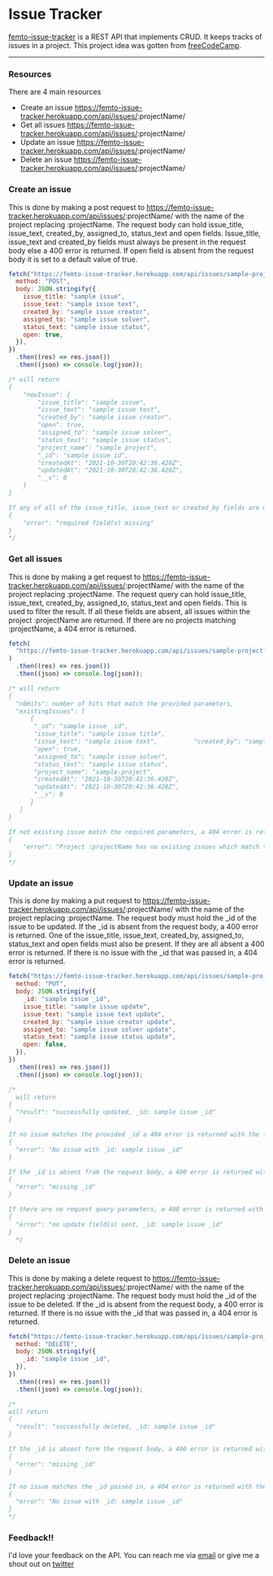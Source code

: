 # Issue Tracker

[femto-issue-tracker](https://femto-issue-tracker.herokuapp.com/) is a REST API that implements CRUD. It keeps tracks of issues in a project. This project idea was gotten from [freeCodeCamp](https://www.freecodecamp.org/learn/quality-assurance/quality-assurance-projects/issue-tracker).

---

### Resources

There are 4 main resources

- Create an issue <https://femto-issue-tracker.herokuapp.com/api/issues/>:projectName/
- Get all issues <https://femto-issue-tracker.herokuapp.com/api/issues/>:projectName/
- Update an issue <https://femto-issue-tracker.herokuapp.com/api/issues/>:projectName/
- Delete an issue <https://femto-issue-tracker.herokuapp.com/api/issues/>:projectName/

### Create an issue

This is done by making a post request to <https://femto-issue-tracker.herokuapp.com/api/issues/>:projectName/ with the name of the project replacing :projectName. The request body can hold issue_title, issue_text, created_by, assigned_to, status_text and open fields. Issue_title, issue_text and created_by fields must always be present in the request body else a 400 error is returned. If open field is absent from the request body it is set to a default value of true.

```js
fetch("https://femto-issue-tracker.herokuapp.com/api/issues/sample-project/", {
  method: "POST",
  body: JSON.stringify({
    issue_title: "sample issue",
    issue_text: "sample issue text",
    created_by: "sample issue creator",
    assigned_to: "sample issue solver",
    status_text: "sample issue status",
    open: true,
  }),
})
  .then((res) => res.json())
  .then((json) => console.log(json));

/* will return
{
    "newIssue": {
        "issue_title": "sample issue",
        "issue_text": "sample issue text",
        "created_by": "sample issue creator",
        "open": true,
        "assigned_to": "sample issue solver",
        "status_text": "sample issue status",
        "project_name": "sample project",
        "_id": "sample issue id",
        "createdAt": "2021-10-30T20:42:36.420Z",
        "updatedAt": "2021-10-30T20:42:36.420Z",
        "__v": 0
    }
}

If any of all of the issue_title, issue_text or created_by fields are missing from the request body, a 400 error is returned with the following json object
{
    "error": "required field(s) missing"
}
*/
```

### Get all issues

This is done by making a get request to <https://femto-issue-tracker.herokuapp.com/api/issues/>:projectName/ with the name of the project replacing :projectName. The request query can hold issue_title, issue_text, created_by, assigned_to, status_text and open fields. This is used to filter the result. If all these fields are absent, all issues within the project :projectName are returned. If there are no projects matching :projectName, a 404 error is returned.

```js
fetch(
  "https://femto-issue-tracker.herokuapp.com/api/issues/sample-project?issue_title=sample issue&issue_text=sample issue text&created_by=sample issue creator&assigned_to=sample issue solver&status_text=sample issue status open: true"
)
  .then((res) => res.json())
  .then((json) => console.log(json));

/* will return
{
  "nbHits": number of hits that match the provided parameters,
  "existingIssues": [
      {
       "_id": "sample issue _id",
       "issue_title": "sample issue title",
       "issue_text": "sample issue text",          "created_by": "sample issue creator",
       "open": true,
       "assigned_to": "sample issue solver",
       "status_text": "sample issue status",
       "project_name": "sample-project",
       "createdAt": "2021-10-30T20:42:36.420Z",
       "updatedAt": "2021-10-30T20:42:36.420Z",
       "__v": 0
      }
   ]
}

If not existing issue match the required parameters, a 404 error is returned with the following json object
{
    "error": "Project :projectName has no existing issues which match the parameters provided"
}
*/
```

### Update an issue

This is done by making a put request to <https://femto-issue-tracker.herokuapp.com/api/issues/>:projectName/ with the name of the project replacing :projectName. The request body must hold the \_id of the issue to be updated. If the \_id is absent from the request body, a 400 error is returned. One of the issue_title, issue_text, created_by, assigned_to, status_text and open fields must also be present. If they are all absent a 400 error is returned. If there is no issue with the \_id that was passed in, a 404 error is returned.

```js
fetch("https://femto-issue-tracker.herokuapp.com/api/issues/sample-project/", {
  method: "PUT",
  body: JSON.stringify({
    _id: "sample issue _id",
    issue_title: "sample issue update",
    issue_text: "sample issue text update",
    created_by: "sample issue creator update",
    assigned_to: "sample issue solver update",
    status_text: "sample issue status update",
    open: false,
  }),
})
  .then((res) => res.json())
  .then((json) => console.log(json));

/*
  will return
{
  "result": "successfully updated, _id: sample issue _id"
}

If no issue matches the provided _id a 404 error is returned with the following json object
{
  "error": "No issue with _id: sample issue _id"
}

If the _id is absent from the request body, a 400 error is returned with the following json object
{
  "error": "missing _id"
}

If there are no request query parameters, a 400 error is returned with the following json object
{
  "error": "no update field(s) sent, _id: sample issue _id"
}
  */
```

### Delete an issue

This is done by making a delete request to <https://femto-issue-tracker.herokuapp.com/api/issues/>:projectName/ with the name of the project replacing :projectName. The request body must hold the \_id of the issue to be deleted. If the \_id is absent from the request body, a 400 error is returned. If there is no issue with the \_id that was passed in, a 404 error is returned.

```js
fetch("https://femto-issue-tracker.herokuapp.com/api/issues/sample-project/", {
  method: "DELETE",
  body: JSON.stringify({
    _id: "sample issue _id",
  }),
})
  .then((res) => res.json())
  .then((json) => console.log(json));

/*
will return
{
  "result": "successfully deleted, _id: sample issue _id"
}

If the _id is absent form the request body, a 400 error is returned with the following json object
{
  "error": "missing _id"
}

If no issue matches the _id passed in, a 404 error is returned with the following json object
{
  "error": "No issue with _id: sample issue _id"
}
*/
```

### Feedback!!

I'd love your feedback on the API. You can reach me via [email](mailto:chinaemerema@gmail.com) or give me a shout out on [twitter](https://twitter.com/femto_ace?t=nk6ylNm1Zp2l0yiJkCKFeA&s=09)
